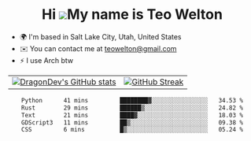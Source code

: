<div align="center">
  
# Hi ![](https://user-images.githubusercontent.com/18350557/176309783-0785949b-9127-417c-8b55-ab5a4333674e.gif)My name is Teo Welton
</div>

*   🌍  I'm based in Salt Lake City, Utah, United States
*   ✉️  You can contact me at [teowelton@gmail.com](mailto:teowelton@gmail.com)
*   ⚡  I use Arch btw

<div align="center">

|||
|:-------------------------:|:-------------------------:|
| [![DragonDev's GitHub stats](https://github-readme-stats.vercel.app/api?username=DragonDev07&bg_color=1e1e2e&text_color=cdd6f4&icon_color=cba6f7&title_color=94e2d5)](https://github.com/DragonDev07) | [![GitHub Streak](https://streak-stats.demolab.com?user=DragonDev07&theme=catppuccin-mocha)](https://git.io/streak-stats) |

<!--START_SECTION:waka-->

```txt
Python      41 mins         ████████▓░░░░░░░░░░░░░░░░   34.53 %
Rust        29 mins         ██████▒░░░░░░░░░░░░░░░░░░   24.82 %
Text        21 mins         ████▓░░░░░░░░░░░░░░░░░░░░   18.03 %
GDScript3   11 mins         ██▒░░░░░░░░░░░░░░░░░░░░░░   09.38 %
CSS         6 mins          █▒░░░░░░░░░░░░░░░░░░░░░░░   05.24 %
```

<!--END_SECTION:waka-->

</div>
